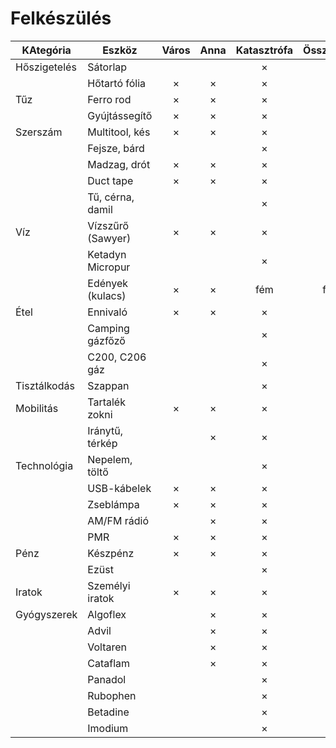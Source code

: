 # Felkészülés

| KAtegória    | Eszköz              | Város | Anna | Katasztrófa | Összeonlás |
|--------------|---------------------|:-----:|:----:|:-----------:|:----------:|
| Hőszigetelés | Sátorlap            |       |      | ×           | ×          |
|              | Hőtartó fólia       | ×     | ×    | ×           | ×          |
| Tűz          | Ferro rod           | ×     | ×    | ×           | ×          |
|              | Gyújtássegítő       | ×     | ×    | ×           | ×          |
| Szerszám     | Multitool, kés      | ×     | ×    | ×           | ×          |
|              | Fejsze, bárd        |       |      | ×           | ×          |
|              | Madzag, drót        | ×     | ×    | ×           | ×          |
|              | Duct tape           | ×     | ×    | ×           | ×          |
|              | Tű, cérna, damil    |       |      | ×           | ×          |
| Víz          | Vízszűrő (Sawyer)   | ×     | ×    | ×           | ×          |
|              | Ketadyn Micropur    |       |      | ×           | ×          |
|              | Edények (kulacs)    | ×     | ×    | fém         | fém        |
| Étel         | Ennivaló            | ×     | ×    | ×           | ×          |
|              | Camping gázfőző     |       |      | ×           | ×          |
|              | C200, C206 gáz      |       |      | ×           | ×          |
| Tisztálkodás | Szappan             |       |      | ×           | ×          |
| Mobilitás    | Tartalék zokni      | ×     | ×    | ×           | ×          |
|              | Iránytű, térkép     |       | ×    | ×           | ×          |
| Technológia  | Nepelem, töltő      |       |      | ×           | ×          |
|              | USB-kábelek         | ×     | ×    | ×           | ×          |
|              | Zseblámpa           | ×     | ×    | ×           | ×          |
|              | AM/FM rádió         |       | ×    | ×           | ×          |
|              | PMR                 | ×     | ×    | ×           | ×          |
| Pénz         | Készpénz            | ×     | ×    | ×           | ×          |
|              | Ezüst               |       |      | ×           | ×          |
| Iratok       | Személyi iratok     | ×     | ×    | ×           | ×          |
| Gyógyszerek  | Algoflex            |       | ×    | ×           | ×          |
|              | Advil               |       | ×    | ×           | ×          |
|              | Voltaren            |       | ×    | ×           | ×          |
|              | Cataflam            |       | ×    | ×           | ×          |
|              | Panadol             |       |      | ×           | ×          |
|              | Rubophen            |       |      | ×           | ×          |
|              | Betadine            |       |      | ×           | ×          |
|              | Imodium             |       |      | ×           | ×          |
